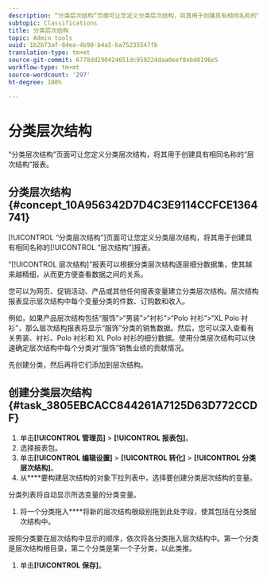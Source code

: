 ```yaml
---
description: “分类层次结构”页面可让您定义分类层次结构，将其用于创建具有相同名称的“层次结构”报表。
subtopic: Classifications
title: 分类层次结构
topic: Admin tools
uuid: 1b2b73af-84ea-4b90-b4a5-ba75235547fb
translation-type: tm+mt
source-git-commit: 6778dd290424651dc959224daa0eef8ebd8196e5
workflow-type: tm+mt
source-wordcount: '297'
ht-degree: 100%

---
```



# 分类层次结构

“分类层次结构”页面可让您定义分类层次结构，将其用于创建具有相同名称的“层次结构”报表。

## 分类层次结构 {#concept_10A956342D7D4C3E9114CCFCE1364741}

[!UICONTROL “分类层次结构”]页面可让您定义分类层次结构，将其用于创建具有相同名称的[!UICONTROL “层次结构”]报表。

“[!UICONTROL 层次结构]”报表可以根据分类层次结构逐层细分数据集，使其越来越精细，从而更方便查看数据之间的关系。

您可以为网页、促销活动、产品或其他任何报表变量建立分类层次结构。层次结构报表显示层次结构中每个变量分类的件数、订购数和收入。

例如，如果产品层次结构包括“服饰”>“男装”>“衬衫”>“Polo 衬衫”>“XL Polo 衬衫”，那么层次结构报表将显示“服饰”分类的销售数据。然后，您可以深入查看有关男装、衬衫、Polo 衬衫和 XL Polo 衬衫的细分数据。使用分类层次结构可以快速确定层次结构中每个分类对“服饰”销售业绩的贡献情况。

先创建分类，然后再将它们添加到层次结构。

## 创建分类层次结构 {#task_3805EBCACC844261A7125D63D772CCDF}

<!-- 

t_classification_heirarchy.xml

 -->

1. 单击&#x200B;**[!UICONTROL 管理员]** > **[!UICONTROL 报表包]**。
1. 选择报表包。
1. 单击&#x200B;**[!UICONTROL 编辑设置]** > **[!UICONTROL 转化]** > **[!UICONTROL 分类层次结构]**。
1.  从&#x200B;****&#x200B;要构建层次结构的对象下拉列表中，选择要创建分类层次结构的变量。

   分类列表将自动显示所选变量的分类变量。
1.  将一个分类拖入&#x200B;****&#x200B;将新的层次结构根级别拖到此处字段，使其包括在分类层次结构中。

   按照分类要在层次结构中显示的顺序，依次将各分类拖入层次结构中。第一个分类是层次结构根目录，第二个分类是第一个子分类，以此类推。
1. 单击&#x200B;**[!UICONTROL 保存]**。

